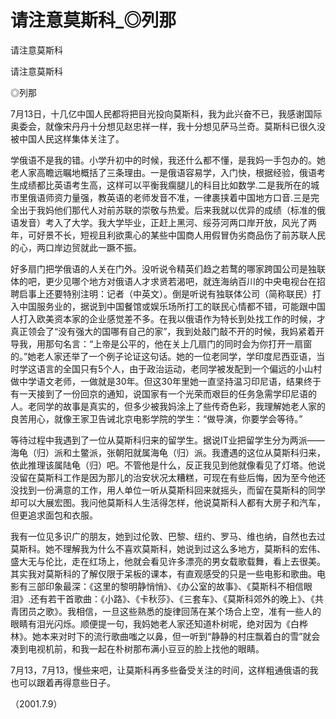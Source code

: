 # 请注意莫斯科_◎列那

请注意莫斯科

请注意莫斯科

◎列那

7月13日，十几亿中国人民都将把目光投向莫斯科，我为此兴奋不已，我感谢国际奥委会，就像宋丹丹十分想见赵忠祥一样，我十分想见萨马兰奇。莫斯科已很久没被中国人民这样集体关注了。

学俄语不是我的错。小学升初中的时候，我还什么都不懂，是我妈一手包办的。她老人家高瞻远瞩地概括了三条理由。一是俄语容易学，入门快，根据经验，俄语考生成绩都比英语考生高，这样可以平衡我瘸腿儿的科目比如数学.二是我所在的城市里俄语师资力量强，教英语的老师发音不准，一律裹挟着中国地方口音.三是完全出于我妈他们那代人对前苏联的崇敬与热爱。后来我就以优异的成绩（标准的俄语发音）考入了大学。我大学毕业，正赶上黑河、绥芬河两口岸开放，风光了两年，可好景不长，短视且利欲熏心的某些中国商人用假冒伪劣商品伤了前苏联人民的心，两口岸边贸就此一蹶不振。

好多扇门把学俄语的人关在门外。没听说令精英们趋之若鹜的哪家跨国公司是独联体的吧，更少见哪个地方对俄语人才求贤若渴吧，就连海纳百川的中央电视台在招聘启事上还要特别注明：记者（中英文）。倒是听说有独联体公司（简称联民）打入中国服务业的，据说到中国餐馆或娱乐场所打工的联民心情都不错，可能跟中国人打入欧美资本家的企业感觉差不多。在我以俄语作为特长到处找工作的时候，才真正领会了“没有强大的国哪有自己的家”，我到处敲门敲不开的时候，我妈紧着开导我，用那句名言：“上帝是公平的，他在关上几扇门的同时会为你打开一扇窗的。”她老人家还举了一个例子论证这句话。她的一位老同学，学印度尼西亚语，当时学这语言的全国只有5个人，由于政治运动，老同学被发配到一个偏远的小山村做中学语文老师，一做就是30年。但这30年里她一直坚持温习印尼语，结果终于有一天接到了一份回京的通知，说国家有一个光荣而艰巨的任务急需学印尼语的人。老同学的故事是真实的，但多少被我妈涂上了些传奇色彩，我理解她老人家的良苦用心，就像王家卫告诫北京电影学院的学生：“做导演，你要学会等待。”

等待过程中我遇到了一位从莫斯科归来的留学生。据说IT业把留学生分为两派——海龟（归）派和土鳖派，张朝阳就属海龟（归）派。我遭遇的这位从莫斯科归来，依此推理该属陆龟（归）吧。不管他是什么，反正我见到他就像看见了灯塔。他说没留在莫斯科工作是因为那儿的治安状况太糟糕，可现在有些后悔，因为至今他还没找到一份满意的工作，用人单位一听从莫斯科回来就摇头，而留在莫斯科的同学却可以大展宏图。我问他莫斯科人生活得怎样，他说莫斯科人都有大房子和汽车，但更追求面包和衣服。

我有一位见多识广的朋友，她到过伦敦、巴黎、纽约、罗马、维也纳，自然也去过莫斯科。她不理解我为什么不喜欢莫斯科，她说到过这么多地方，莫斯科的宏伟、盛大无与伦比，走在红场上，他就会看见许多漂亮的男女载歌载舞，看上去很美。其实我对莫斯科的了解仅限于呆板的课本，有直观感受的只是一些电影和歌曲。电影有三部印象最深：《这里的黎明静悄悄》、《办公室的故事》、《莫斯科不相信眼泪》.还有若干首歌曲：《小路》、《卡秋莎》、《三套车》、《莫斯科郊外的晚上》、《共青团员之歌》。我相信，一旦这些熟悉的旋律回荡在某个场合上空，准有一些人的眼睛有泪光闪烁。顺便提一句，我妈她老人家还知道朴树呢，绝对因为《白桦林》。她本来对时下的流行歌曲嗤之以鼻，但一听到“静静的村庄飘着白的雪”就会凑到电视机前，和我一起在朴树那布满小豆豆的脸上找他的眼睛。

7月13，7月13，慢些来吧，让莫斯科再多些备受关注的时间，这样粗通俄语的我也可以跟着再得意些日子。

（2001.7.9）